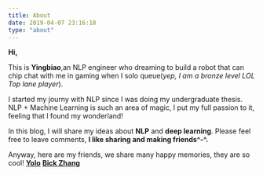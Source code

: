 ```yaml
---
title: About
date: 2019-04-07 23:16:18
type: "about"
---
```

**Hi,**

This is **Yingbiao**,an NLP engineer who dreaming to build a robot that can chip chat with me in gaming when I solo queue(*yep, I am a bronze level LOL Top lane player*).

I started my journy with NLP since I was doing my undergraduate thesis. NLP + Machine Learning is such an area of magic, I put my full passion to it, feeling that I found my wonderland!

In this blog, I will share my ideas about **NLP** and **deep learning**.
Please feel free to leave comments, **I like sharing and making friends^-^.**


Anyway, here are my friends, we share many happy memories, they are so cool!
[**Yolo**](https://xiangnan.github.io/) 
[**Bick Zhang**](https://brichzh.github.io/brickzh/)